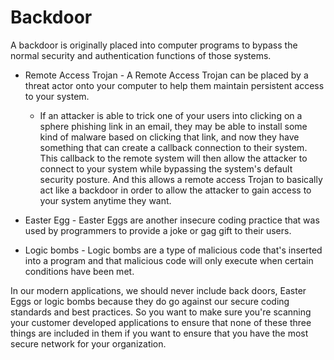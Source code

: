  # Backdoor
A backdoor is originally placed into computer programs to bypass the normal security and authentication functions of those systems.

- Remote Access Trojan - A Remote Access Trojan can be placed by a threat actor onto your computer to help them maintain persistent access to your system.
  - If an attacker is able to trick one of your users into clicking on a sphere phishing link in an email, they may be able to install some kind of malware based on clicking that link, and now they have something that can create a callback connection to their system. This callback to the remote system will then allow the attacker to connect to your system while bypassing the system's default security posture. And this allows a remote access Trojan to basically act like a backdoor in order to allow the attacker to gain access to your system anytime they want.

- Easter Egg - Easter Eggs are another insecure coding practice that was used by programmers to provide a joke or gag gift to their users.

- Logic bombs - Logic bombs are a type of malicious code that's inserted into a program and that malicious code will only execute when certain conditions have been met.

In our modern applications, we should never include back doors, Easter Eggs or logic bombs because they do go against our secure coding standards and best practices. So you want to make sure you're scanning your customer developed applications to ensure that none of these three things are included in them if you want to ensure that you have the most secure network for your organization.
